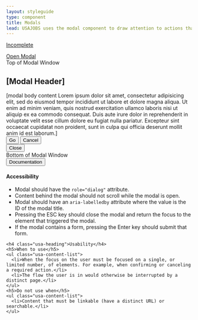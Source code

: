 ```yaml
---
layout: styleguide
type: component
title: Modals
lead: USAJOBS uses the modal component to draw attention to actions that require user input.
---
```


<a href="{{ site.baseurl }}/getting-started/#maturity" class="usa-label maturity incomplete">Incomplete</a>

<div class="preview">
  <a href="#modal-trigger" class="usa-button usajobs-button" data-object-trigger="modal" data-target="#modal-default">Open Modal</a>

  <div class="usajobs-modal" data-object="modal" data-state="is-closed" id="modal-default" aria-hidden="true" role="dialog" aria-labelledby="#modal-default-heading">
    <div class="usajobs-modal__frame">
      <span class="hidden">Top of Modal Window</span><!-- for accessibility -->
      <div class="usajobs-modal__header">
        <h2 id="modal-default-heading" class="usajobs-modal__title">[Modal Header]</h2>
      </div>
      <div class="usajobs-modal__body">
        [modal body content Lorem ipsum dolor sit amet, consectetur adipisicing elit, sed do eiusmod tempor incididunt ut labore et dolore magna aliqua. Ut enim ad minim veniam,
        quis nostrud exercitation ullamco laboris nisi ut aliquip ex ea commodo
        consequat. Duis aute irure dolor in reprehenderit in voluptate velit esse
        cillum dolore eu fugiat nulla pariatur. Excepteur sint occaecat cupidatat non
        proident, sunt in culpa qui officia deserunt mollit anim id est laborum.]
      </div>
      <div class="usajobs-modal__footer">
        <button class="usa-button-big usa-button-primary">Go</button>
        <button class="usa-button-big usa-button-gray">Cancel</button>
      </div>
      <div class="usajobs-modal__actions">
        <button class="usajobs-modal__close" data-behavior="modal.close" >
          <span class="usajobs-assistive-text">Close</span>
        </button>
      </div>
      <span class="hidden">Bottom of Modal Window</span><!-- for accessiblity -->
    </div>
  </div>
</div>

<div class="usa-accordion-bordered usa-accordion-docs">
  <button class="usa-button-unstyled usa-accordion-button"
      aria-expanded="true" aria-controls="collapsible-0">
    Documentation
  </button>
  <div id="collapsible-0" aria-hidden="false" class="usa-accordion-content">
    <h4 class="usa-heading">Accessibility</h4>
    <ul class="usa-content-list">
      <li>Modal should have the <code>role="dialog"</code> attribute.</li>
      <li>Content behind the modal should not scroll while the modal is open.</li>
      <li>Modal should have an <code>aria-labelledby</code> attribute where the value is the ID of the modal title.</li>
      <li>Pressing the ESC key should close the modal and return the focus to the element that triggered the modal.</li>
      <li>If the modal contains a form, pressing the Enter key should submit that form.</li>
    </ul>

    <h4 class="usa-heading">Usability</h4>
    <h5>When to use</h5>
    <ul class="usa-content-list">
      <li>When the focus on the user must be focused on a single, or limited number, of elements. For example, when confirming or canceling a required action.</li>
      <li>The flow the user is in would otherwise be interrupted by a distinct page.</li>
    </ul>
    <h5>Do not use when</h5>
    <ul class="usa-content-list">
      <li>Content that must be linkable (have a distinct URL) or searchable.</li>
    </ul>
  </div>
</div>
